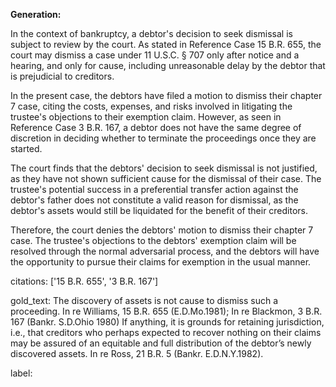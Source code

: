 **Generation:**



In the context of bankruptcy, a debtor's decision to seek dismissal is subject to review by the court. As stated in Reference Case 15 B.R. 655, the court may dismiss a case under 11 U.S.C. § 707 only after notice and a hearing, and only for cause, including unreasonable delay by the debtor that is prejudicial to creditors.

In the present case, the debtors have filed a motion to dismiss their chapter 7 case, citing the costs, expenses, and risks involved in litigating the trustee's objections to their exemption claim. However, as seen in Reference Case 3 B.R. 167, a debtor does not have the same degree of discretion in deciding whether to terminate the proceedings once they are started.

The court finds that the debtors' decision to seek dismissal is not justified, as they have not shown sufficient cause for the dismissal of their case. The trustee's potential success in a preferential transfer action against the debtor's father does not constitute a valid reason for dismissal, as the debtor's assets would still be liquidated for the benefit of their creditors.

Therefore, the court denies the debtors' motion to dismiss their chapter 7 case. The trustee's objections to the debtors' exemption claim will be resolved through the normal adversarial process, and the debtors will have the opportunity to pursue their claims for exemption in the usual manner.



citations: ['15 B.R. 655', '3 B.R. 167']

gold_text: The discovery of assets is not cause to dismiss such a proceeding. In re Williams, 15 B.R. 655 (E.D.Mo.1981); In re Blackmon, 3 B.R. 167 (Bankr. S.D.Ohio 1980) If anything, it is grounds for retaining jurisdiction, i.e., that creditors who perhaps expected to recover nothing on their claims may be assured of an equitable and full distribution of the debtor’s newly discovered assets. In re Ross, 21 B.R. 5 (Bankr. E.D.N.Y.1982).

label: 